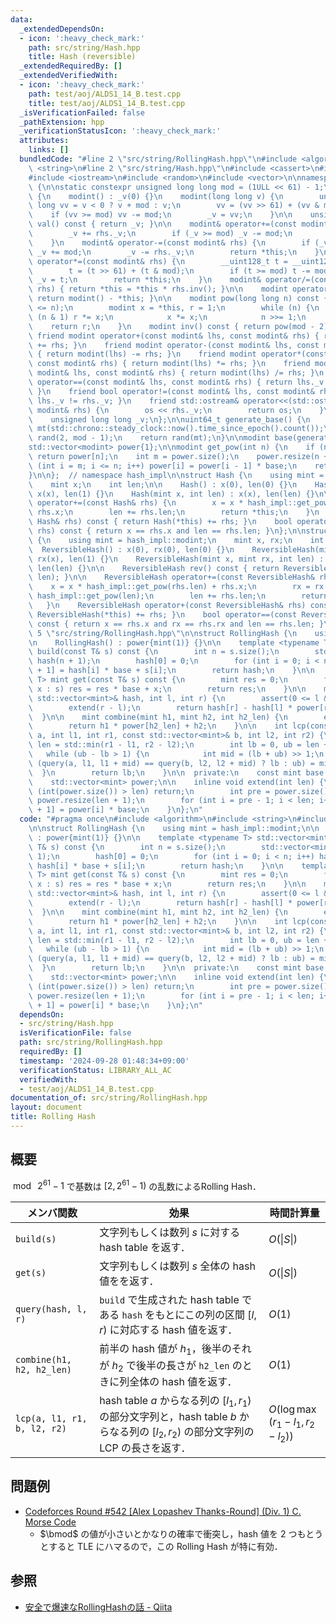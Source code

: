 ```yaml
---
data:
  _extendedDependsOn:
  - icon: ':heavy_check_mark:'
    path: src/string/Hash.hpp
    title: Hash (reversible)
  _extendedRequiredBy: []
  _extendedVerifiedWith:
  - icon: ':heavy_check_mark:'
    path: test/aoj/ALDS1_14_B.test.cpp
    title: test/aoj/ALDS1_14_B.test.cpp
  _isVerificationFailed: false
  _pathExtension: hpp
  _verificationStatusIcon: ':heavy_check_mark:'
  attributes:
    links: []
  bundledCode: "#line 2 \"src/string/RollingHash.hpp\"\n#include <algorithm>\n#include\
    \ <string>\n#line 2 \"src/string/Hash.hpp\"\n#include <cassert>\n#include <chrono>\n\
    #include <iostream>\n#include <random>\n#include <vector>\n\nnamespace hash_impl\
    \ {\n\nstatic constexpr unsigned long long mod = (1ULL << 61) - 1;\n\nstruct modint\
    \ {\n    modint() : _v(0) {}\n    modint(long long v) {\n        unsigned long\
    \ long vv = v < 0 ? v + mod : v;\n        vv = (vv >> 61) + (vv & mod);\n    \
    \    if (vv >= mod) vv -= mod;\n        _v = vv;\n    }\n\n    unsigned long long\
    \ val() const { return _v; }\n\n    modint& operator+=(const modint& rhs) {\n\
    \        _v += rhs._v;\n        if (_v >= mod) _v -= mod;\n        return *this;\n\
    \    }\n    modint& operator-=(const modint& rhs) {\n        if (_v < rhs._v)\
    \ _v += mod;\n        _v -= rhs._v;\n        return *this;\n    }\n    modint&\
    \ operator*=(const modint& rhs) {\n        __uint128_t t = __uint128_t(_v) * rhs._v;\n\
    \        t = (t >> 61) + (t & mod);\n        if (t >= mod) t -= mod;\n       \
    \ _v = t;\n        return *this;\n    }\n    modint& operator/=(const modint&\
    \ rhs) { return *this = *this * rhs.inv(); }\n\n    modint operator-() const {\
    \ return modint() - *this; }\n\n    modint pow(long long n) const {\n        assert(0\
    \ <= n);\n        modint x = *this, r = 1;\n        while (n) {\n            if\
    \ (n & 1) r *= x;\n            x *= x;\n            n >>= 1;\n        }\n    \
    \    return r;\n    }\n    modint inv() const { return pow(mod - 2); }\n\n   \
    \ friend modint operator+(const modint& lhs, const modint& rhs) { return modint(lhs)\
    \ += rhs; }\n    friend modint operator-(const modint& lhs, const modint& rhs)\
    \ { return modint(lhs) -= rhs; }\n    friend modint operator*(const modint& lhs,\
    \ const modint& rhs) { return modint(lhs) *= rhs; }\n    friend modint operator/(const\
    \ modint& lhs, const modint& rhs) { return modint(lhs) /= rhs; }\n    friend bool\
    \ operator==(const modint& lhs, const modint& rhs) { return lhs._v == rhs._v;\
    \ }\n    friend bool operator!=(const modint& lhs, const modint& rhs) { return\
    \ lhs._v != rhs._v; }\n    friend std::ostream& operator<<(std::ostream& os, const\
    \ modint& rhs) {\n        os << rhs._v;\n        return os;\n    }\n\n  private:\n\
    \    unsigned long long _v;\n};\n\nuint64_t generate_base() {\n    std::mt19937_64\
    \ mt(std::chrono::steady_clock::now().time_since_epoch().count());\n    std::uniform_int_distribution<uint64_t>\
    \ rand(2, mod - 1);\n    return rand(mt);\n}\n\nmodint base(generate_base());\n\
    std::vector<modint> power{1};\n\nmodint get_pow(int n) {\n    if (n < int(power.size()))\
    \ return power[n];\n    int m = power.size();\n    power.resize(n + 1);\n    for\
    \ (int i = m; i <= n; i++) power[i] = power[i - 1] * base;\n    return power[n];\n\
    }\n\n};  // namespace hash_impl\n\nstruct Hash {\n    using mint = hash_impl::modint;\n\
    \    mint x;\n    int len;\n\n    Hash() : x(0), len(0) {}\n    Hash(mint x) :\
    \ x(x), len(1) {}\n    Hash(mint x, int len) : x(x), len(len) {}\n\n    Hash&\
    \ operator+=(const Hash& rhs) {\n        x = x * hash_impl::get_pow(rhs.len) +\
    \ rhs.x;\n        len += rhs.len;\n        return *this;\n    }\n    Hash operator+(const\
    \ Hash& rhs) const { return Hash(*this) += rhs; }\n    bool operator==(const Hash&\
    \ rhs) const { return x == rhs.x and len == rhs.len; }\n};\n\nstruct ReversibleHash\
    \ {\n    using mint = hash_impl::modint;\n    mint x, rx;\n    int len;\n\n  \
    \  ReversibleHash() : x(0), rx(0), len(0) {}\n    ReversibleHash(mint x) : x(x),\
    \ rx(x), len(1) {}\n    ReversibleHash(mint x, mint rx, int len) : x(x), rx(rx),\
    \ len(len) {}\n\n    ReversibleHash rev() const { return ReversibleHash(rx, x,\
    \ len); }\n\n    ReversibleHash operator+=(const ReversibleHash& rhs) {\n    \
    \    x = x * hash_impl::get_pow(rhs.len) + rhs.x;\n        rx = rx + rhs.rx *\
    \ hash_impl::get_pow(len);\n        len += rhs.len;\n        return *this;\n \
    \   }\n    ReversibleHash operator+(const ReversibleHash& rhs) const { return\
    \ ReversibleHash(*this) += rhs; }\n    bool operator==(const ReversibleHash& rhs)\
    \ const { return x == rhs.x and rx == rhs.rx and len == rhs.len; }\n};\n#line\
    \ 5 \"src/string/RollingHash.hpp\"\n\nstruct RollingHash {\n    using mint = hash_impl::modint;\n\
    \n    RollingHash() : power{mint(1)} {}\n\n    template <typename T> std::vector<mint>\
    \ build(const T& s) const {\n        int n = s.size();\n        std::vector<mint>\
    \ hash(n + 1);\n        hash[0] = 0;\n        for (int i = 0; i < n; i++) hash[i\
    \ + 1] = hash[i] * base + s[i];\n        return hash;\n    }\n\n    template <typename\
    \ T> mint get(const T& s) const {\n        mint res = 0;\n        for (const auto&\
    \ x : s) res = res * base + x;\n        return res;\n    }\n\n    mint query(const\
    \ std::vector<mint>& hash, int l, int r) {\n        assert(0 <= l && l <= r);\n\
    \        extend(r - l);\n        return hash[r] - hash[l] * power[r - l];\n  \
    \  }\n\n    mint combine(mint h1, mint h2, int h2_len) {\n        extend(h2_len);\n\
    \        return h1 * power[h2_len] + h2;\n    }\n\n    int lcp(const std::vector<mint>&\
    \ a, int l1, int r1, const std::vector<mint>& b, int l2, int r2) {\n        int\
    \ len = std::min(r1 - l1, r2 - l2);\n        int lb = 0, ub = len + 1;\n     \
    \   while (ub - lb > 1) {\n            int mid = (lb + ub) >> 1;\n           \
    \ (query(a, l1, l1 + mid) == query(b, l2, l2 + mid) ? lb : ub) = mid;\n      \
    \  }\n        return lb;\n    }\n\n  private:\n    const mint base = hash_impl::base;\n\
    \    std::vector<mint> power;\n\n    inline void extend(int len) {\n        if\
    \ (int(power.size()) > len) return;\n        int pre = power.size();\n       \
    \ power.resize(len + 1);\n        for (int i = pre - 1; i < len; i++) power[i\
    \ + 1] = power[i] * base;\n    }\n};\n"
  code: "#pragma once\n#include <algorithm>\n#include <string>\n#include \"Hash.hpp\"\
    \n\nstruct RollingHash {\n    using mint = hash_impl::modint;\n\n    RollingHash()\
    \ : power{mint(1)} {}\n\n    template <typename T> std::vector<mint> build(const\
    \ T& s) const {\n        int n = s.size();\n        std::vector<mint> hash(n +\
    \ 1);\n        hash[0] = 0;\n        for (int i = 0; i < n; i++) hash[i + 1] =\
    \ hash[i] * base + s[i];\n        return hash;\n    }\n\n    template <typename\
    \ T> mint get(const T& s) const {\n        mint res = 0;\n        for (const auto&\
    \ x : s) res = res * base + x;\n        return res;\n    }\n\n    mint query(const\
    \ std::vector<mint>& hash, int l, int r) {\n        assert(0 <= l && l <= r);\n\
    \        extend(r - l);\n        return hash[r] - hash[l] * power[r - l];\n  \
    \  }\n\n    mint combine(mint h1, mint h2, int h2_len) {\n        extend(h2_len);\n\
    \        return h1 * power[h2_len] + h2;\n    }\n\n    int lcp(const std::vector<mint>&\
    \ a, int l1, int r1, const std::vector<mint>& b, int l2, int r2) {\n        int\
    \ len = std::min(r1 - l1, r2 - l2);\n        int lb = 0, ub = len + 1;\n     \
    \   while (ub - lb > 1) {\n            int mid = (lb + ub) >> 1;\n           \
    \ (query(a, l1, l1 + mid) == query(b, l2, l2 + mid) ? lb : ub) = mid;\n      \
    \  }\n        return lb;\n    }\n\n  private:\n    const mint base = hash_impl::base;\n\
    \    std::vector<mint> power;\n\n    inline void extend(int len) {\n        if\
    \ (int(power.size()) > len) return;\n        int pre = power.size();\n       \
    \ power.resize(len + 1);\n        for (int i = pre - 1; i < len; i++) power[i\
    \ + 1] = power[i] * base;\n    }\n};\n"
  dependsOn:
  - src/string/Hash.hpp
  isVerificationFile: false
  path: src/string/RollingHash.hpp
  requiredBy: []
  timestamp: '2024-09-28 01:48:34+09:00'
  verificationStatus: LIBRARY_ALL_AC
  verifiedWith:
  - test/aoj/ALDS1_14_B.test.cpp
documentation_of: src/string/RollingHash.hpp
layout: document
title: Rolling Hash
---
```


## 概要
$\bmod\ 2^{61}-1$ で基数は $\left[2, 2^{61}-1\right)$ の乱数によるRolling Hash．

| メンバ関数                  | 効果                                                                                                                                | 時間計算量                          |
| --------------------------- | ----------------------------------------------------------------------------------------------------------------------------------- | ----------------------------------- |
| `build(s)`                  | 文字列もしくは数列 $s$ に対する hash table を返す．                                                                                 | $O(\|S\|)$                          |
| `get(s)`                    | 文字列もしくは数列 $s$ 全体の hash 値をを返す．                                                                                     | $O(\|S\|)$                          |
| `query(hash, l, r)`         | `build` で生成された hash table である `hash` をもとにこの列の区間 $[l, r)$ に対応する hash 値を返す．                              | $O(1)$                              |
| `combine(h1, h2, h2_len)`   | 前半の hash 値が $h_1$，後半のそれが $h_2$ で後半の長さが `h2_len` のときに列全体の hash 値を返す．                                 | $O(1)$                              |
| `lcp(a, l1, r1, b, l2, r2)` | hash table $a$ からなる列の $[l_1, r_1)$ の部分文字列と，hash table $b$ からなる列の $[l_2, r_2)$ の部分文字列の LCP の長さを返す． | $O(\log\max(r_1 - l_1, r_2 - l_2))$ |

## 問題例
- [Codeforces Round #542 [Alex Lopashev Thanks-Round] (Div. 1) C. Morse Code](https://codeforces.com/contest/1129/problem/C)
  - $\bmod$ の値が小さいとかなりの確率で衝突し，hash 値を 2 つもとうとすると TLE にハマるので，この Rolling Hash が特に有効．

## 参照
- [安全で爆速なRollingHashの話 - Qiita](https://qiita.com/keymoon/items/11fac5627672a6d6a9f6)
